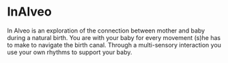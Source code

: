# InAlveo
In Alveo is an exploration of the connection between mother and baby during a natural birth. You are with your baby for every movement (s)he has to make to navigate the birth canal. Through a multi-sensory interaction you use your own rhythms to support your baby.
